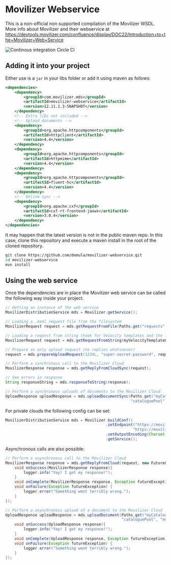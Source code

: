 # Movilizer Webservice

This is a non-official non supported compilation of the Movilizer WSDL. More info about Movilizer and their webservice
at https://devtools.movilizer.com/confluence/display/DOC22/Introduction+to+the+Movilizer+Web+Service

![Continous integration Circle CI](https://circleci.com/gh/movilizer/movilizer-webservice.svg?style=shield&circle-token=:circle-token)

## Adding it into your project

Either use is a `jar` in your libs folder or add it using maven as follows:

```xml
<dependencies>
    <dependency>
        <groupId>com.movilizer.mds</groupId>
        <artifactId>movilizer-webservice</artifactId>
        <version>12.11.1.3-SNAPSHOT</version>
    </dependency>
    <!-- Extra libs not included -->
    <!-- Upload documents -->
    <dependency>
        <groupId>org.apache.httpcomponents</groupId>
        <artifactId>httpclient</artifactId>
        <version>4.4</version>
    </dependency>
    <dependency>
        <groupId>org.apache.httpcomponents</groupId>
        <artifactId>httpmime</artifactId>
        <version>4.4</version>
    </dependency>
    <dependency>
        <groupId>org.apache.httpcomponents</groupId>
        <artifactId>fluent-hc</artifactId>
        <version>4.4</version>
    </dependency>
    <!-- Online sync -->
    <dependency>
        <groupId>org.apache.cxf</groupId>
        <artifactId>cxf-rt-frontend-jaxws</artifactId>
        <version>3.0.4</version>
    </dependency>
</dependencies>
```

It may happen that the latest version is not in the public maven repo. In this case, clone this repository and execute a
maven install in the root of the cloned repository.

```bash
git clone https://github.com/demula/movilizer-webservice.git
cd movilizer-webservice
mvn install
```

## Using the web service

Once the dependencies are in place the Movilizer web service can be called the following way inside your project.

```java
// Getting an instance of the web service 
MovilizerDistributionService mds = Movilizer.getService();

// Loading a .mxml request file from the filesystem
MovilizerRequest request = mds.getRequestFromFile(Paths.get("requests", "loginMovelet.mxml"));

// Loading a request from string (hook for Velocity templates and the like)
MovilizerRequest request = mds.getRequestFromString(myVelocityTemplateOutputString);

// Prepare an only upload request (no replies whatsoever)
request = mds.prepareUploadRequest(1234L, "super-secret-password", request);

// Perform a synchronous call to the Movilizer Cloud
MovilizerResponse response = mds.getReplyFromCloudSync(request);

// See errors in response
String responseString = mds.responseToString(response);

// Perform a synchronous uploads of documents to the Movilizer Cloud
UploadResponse uploadResponse = mds.uploadDocumentSync(Paths.get("myCatalogue1.pdf"), 1234L, "super-secret-password", 
                                                       "cataloguePool", "myCatalogue1", "EN", null);
```

For private clouds the following config can be set:

```java
MovilizerDistributionService mds = Movilizer.buildConf()
                                            .setEndpoint("https://movilizer.mycloud.com/WebService/",
                                                        "https://movilizer.mycloud.com/mds/document")
                                            .setOutputEncoding(Charset.defaultCharset())
                                            .getService();
```

Asynchronous calls are also possible:

```java
// Perform a asynchronous call to the Movilizer Cloud
MovilizerResponse response = mds.getReplyFromCloud(request, new FutureCallback<MovilizerResponse> {
    void onSuccess(MovilizerResponse response){
        logger.info("Yay! I got my response!");
    }
    void onComplete(MovilizerResponse response, Exception futureException) {}
    void onFailure(Exception futureException) {
        logger.error("Something went terribly wrong.");
    }
});

// Perform a asynchronous upload of a document to the Movilizer Cloud
UploadResponse uploadResponse = mds.uploadDocument(Paths.get("myCatalogue1.pdf"), 1234L, "super-secret-password", 
                                                   "cataloguePool", "myCatalogue1", "EN", null, new FutureCallback<UploadResponse> {
    void onSuccess(UploadResponse response){
        logger.info("Yay! I got my response!");
    }
    void onComplete(UploadResponse response, Exception futureException) {}
    void onFailure(Exception futureException) {
        logger.error("Something went terribly wrong.");
    }
});
```
